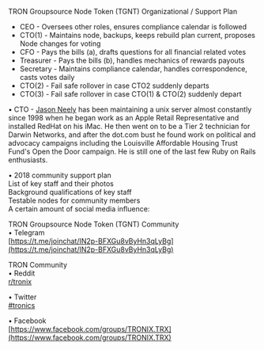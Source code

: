 TRON Groupsource Node Token (TGNT)  Organizational / Support Plan


* CEO - Oversees other roles, ensures compliance calendar is followed
* CTO(1) - Maintains node, backups, keeps rebuild plan current, proposes Node changes for voting
* CFO - Pays the bills (a), drafts questions for all financial related votes
* Treasurer - Pays the bills (b), handles mechanics of rewards payouts
* Secretary - Maintains compliance calendar, handles correspondence, casts votes daily
* CTO(2) - Fail safe rollover in case CTO2 suddenly departs
* CTO(3) - Fail safe rollover in case CTO(1) & CTO(2) suddenly depart



• CTO - [Jason Neely](./jason_neely.jpg) has been maintaining a unix server almost constantly since 1998 when he began work as an Apple Retail Representative and installed RedHat on his iMac. He then went on to be a Tier 2 technician for Darwin Networks, and after the dot.com bust he found work on political and advocacy campaigns including the Louisville Affordable Housing Trust Fund's Open the Door campaign. He is still one of the last few Ruby on Rails enthusiasts.


• 2018 community support plan  
 List of key staff and their photos  
 Background qualifications of key staff  
 Testable nodes for community members  
 A certain amount of social media influence:  


 TRON Groupsource Node Token (TGNT) Community  
 • Telegram  
 [https://t.me/joinchat/IN2p-BFXGu8vByHn3qLyBg](https://t.me/joinchat/IN2p-BFXGu8vByHn3qLyBg)  


 TRON Community  
 • Reddit  
 [r/tronix]((http://reddit.com/r/tronix))  

 • Twitter  
 [#tronics](https://twitter.com/search?f=tweets&vertical=default&q=%23tronics&src=typd)

 • Facebook  
 [https://www.facebook.com/groups/TRONIX.TRX](https://www.facebook.com/groups/TRONIX.TRX)  
